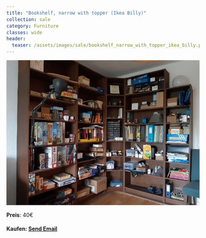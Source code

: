 ```yaml
---
title: "Bookshelf, narrow with topper (Ikea Billy)"
collection: sale
category: Furniture
classes: wide
header: 
  teaser: /assets/images/sale/bookshelf_narrow_with_topper_ikea_billy.png
---
```




<a href="">
  <img src="/assets/images/sale/bookshelf_narrow_with_topper_ikea_billy.png" alt="Bookshelf, narrow with topper (Ikea Billy)">
</a>

**Preis**: 40€


#### Kaufen: <a href = "mailto:digitaldasler@gmail.com?subject=Bookshelf, narrow with topper (Ikea Billy)">Send Email</a>

